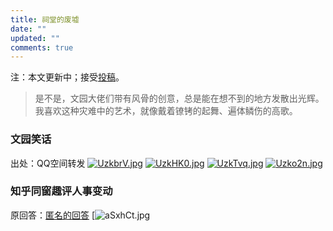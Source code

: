 ```yaml
---
title: 祠堂的废墟
date: ""
updated: ""
comments: true 
---
```

注：本文更新中；接受[投稿](https://workspace.jianguoyun.com/inbox/collect/4c9cdd43b70b402198324669844195ce/submit)。

> 是不是，文园大佬们带有风骨的创意，总是能在想不到的地方发散出光辉。
我喜欢这种灾难中的艺术，就像戴着镣铐的起舞、遍体鳞伤的高歌。

### 文园笑话
出处：QQ空间转发
[![UzkbrV.jpg](https://s1.ax1x.com/2020/07/25/UzkbrV.jpg)](https://imgchr.com/i/UzkbrV)
[![UzkHK0.jpg](https://s1.ax1x.com/2020/07/25/UzkHK0.jpg)](https://imgchr.com/i/UzkHK0)
[![UzkTvq.jpg](https://s1.ax1x.com/2020/07/25/UzkTvq.jpg)](https://imgchr.com/i/UzkTvq)
[![Uzko2n.jpg](https://s1.ax1x.com/2020/07/25/Uzko2n.jpg)](https://imgchr.com/i/Uzko2n)

### 知乎同窗趣评人事变动
原回答：[匿名的回答](https://www.zhihu.com/question/409119780/answer/1360653838)
[![aSxhCt.jpg](https://s1.ax1x.com/2020/07/26/aSxhCt.jpg)


